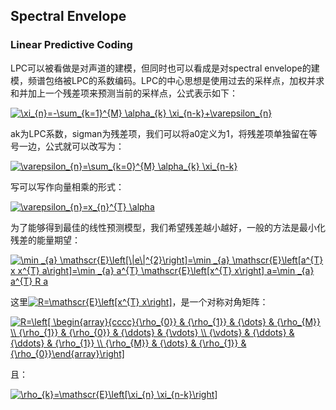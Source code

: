 ## Spectral Envelope
### Linear Predictive Coding
LPC可以被看做是对声道的建模，但同时也可以看成是对spectral envelope的建模，频谱包络被LPC的系数编码。LPC的中心思想是使用过去的采样点，加权并求和并加上一个残差项来预测当前的采样点，公式表示如下：

<a href="https://www.codecogs.com/eqnedit.php?latex=\xi_{n}=-\sum_{k=1}^{M}&space;\alpha_{k}&space;\xi_{n-k}&plus;\varepsilon_{n}" target="_blank"><img src="https://latex.codecogs.com/gif.latex?\xi_{n}=-\sum_{k=1}^{M}&space;\alpha_{k}&space;\xi_{n-k}&plus;\varepsilon_{n}" title="\xi_{n}=-\sum_{k=1}^{M} \alpha_{k} \xi_{n-k}+\varepsilon_{n}" /></a>

ak为LPC系数，sigman为残差项，我们可以将a0定义为1，将残差项单独留在等号一边，公式就可以改写为：

<a href="https://www.codecogs.com/eqnedit.php?latex=\varepsilon_{n}=\sum_{k=0}^{M}&space;\alpha_{k}&space;\xi_{n-k}" target="_blank"><img src="https://latex.codecogs.com/gif.latex?\varepsilon_{n}=\sum_{k=0}^{M}&space;\alpha_{k}&space;\xi_{n-k}" title="\varepsilon_{n}=\sum_{k=0}^{M} \alpha_{k} \xi_{n-k}" /></a>

写可以写作向量相乘的形式：

<a href="https://www.codecogs.com/eqnedit.php?latex=\varepsilon_{n}=x_{n}^{T}&space;\alpha" target="_blank"><img src="https://latex.codecogs.com/gif.latex?\varepsilon_{n}=x_{n}^{T}&space;\alpha" title="\varepsilon_{n}=x_{n}^{T} \alpha" /></a>

为了能够得到最佳的线性预测模型，我们希望残差越小越好，一般的方法是最小化残差的能量期望：

<a href="https://www.codecogs.com/eqnedit.php?latex=\min&space;_{a}&space;\mathscr{E}\left[\|e\|^{2}\right]=\min&space;_{a}&space;\mathscr{E}\left[a^{T}&space;x&space;x^{T}&space;a\right]=\min&space;_{a}&space;a^{T}&space;\mathscr{E}\left[x^{T}&space;x\right]&space;a=\min&space;_{a}&space;a^{T}&space;R&space;a" target="_blank"><img src="https://latex.codecogs.com/gif.latex?\min&space;_{a}&space;\mathscr{E}\left[\|e\|^{2}\right]=\min&space;_{a}&space;\mathscr{E}\left[a^{T}&space;x&space;x^{T}&space;a\right]=\min&space;_{a}&space;a^{T}&space;\mathscr{E}\left[x^{T}&space;x\right]&space;a=\min&space;_{a}&space;a^{T}&space;R&space;a" title="\min _{a} \mathscr{E}\left[\|e\|^{2}\right]=\min _{a} \mathscr{E}\left[a^{T} x x^{T} a\right]=\min _{a} a^{T} \mathscr{E}\left[x^{T} x\right] a=\min _{a} a^{T} R a" /></a>

这里<a href="https://www.codecogs.com/eqnedit.php?latex=R=\mathscr{E}\left[x^{T}&space;x\right]" target="_blank"><img src="https://latex.codecogs.com/gif.latex?R=\mathscr{E}\left[x^{T}&space;x\right]" title="R=\mathscr{E}\left[x^{T} x\right]" /></a>，是一个对称对角矩阵：

<a href="https://www.codecogs.com/eqnedit.php?latex=R=\left[&space;\begin{array}{cccc}{\rho_{0}}&space;&&space;{\rho_{1}}&space;&&space;{\dots}&space;&&space;{\rho_{M}}&space;\\&space;{\rho_{1}}&space;&&space;{\rho_{0}}&space;&&space;{\ddots}&space;&&space;{\vdots}&space;\\&space;{\vdots}&space;&&space;{\ddots}&space;&&space;{\ddots}&space;&&space;{\rho_{1}}&space;\\&space;{\rho_{M}}&space;&&space;{\dots}&space;&&space;{\rho_{1}}&space;&&space;{\rho_{0}}\end{array}\right]" target="_blank"><img src="https://latex.codecogs.com/gif.latex?R=\left[&space;\begin{array}{cccc}{\rho_{0}}&space;&&space;{\rho_{1}}&space;&&space;{\dots}&space;&&space;{\rho_{M}}&space;\\&space;{\rho_{1}}&space;&&space;{\rho_{0}}&space;&&space;{\ddots}&space;&&space;{\vdots}&space;\\&space;{\vdots}&space;&&space;{\ddots}&space;&&space;{\ddots}&space;&&space;{\rho_{1}}&space;\\&space;{\rho_{M}}&space;&&space;{\dots}&space;&&space;{\rho_{1}}&space;&&space;{\rho_{0}}\end{array}\right]" title="R=\left[ \begin{array}{cccc}{\rho_{0}} & {\rho_{1}} & {\dots} & {\rho_{M}} \\ {\rho_{1}} & {\rho_{0}} & {\ddots} & {\vdots} \\ {\vdots} & {\ddots} & {\ddots} & {\rho_{1}} \\ {\rho_{M}} & {\dots} & {\rho_{1}} & {\rho_{0}}\end{array}\right]" /></a>

且：

<a href="https://www.codecogs.com/eqnedit.php?latex=\rho_{k}=\mathscr{E}\left[\xi_{n}&space;\xi_{n-k}\right]" target="_blank"><img src="https://latex.codecogs.com/gif.latex?\rho_{k}=\mathscr{E}\left[\xi_{n}&space;\xi_{n-k}\right]" title="\rho_{k}=\mathscr{E}\left[\xi_{n} \xi_{n-k}\right]" /></a>
